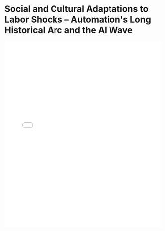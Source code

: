 # Social and Cultural Adaptations to Labor Shocks – Automation's Long Historical Arc and the AI Wave

<embed src="Social and Cultural Adaptations to Labor Shocks – Automation's Long Historical Arc and the AI Wave.pdf" type="application/pdf" width="100%" height="600px">
